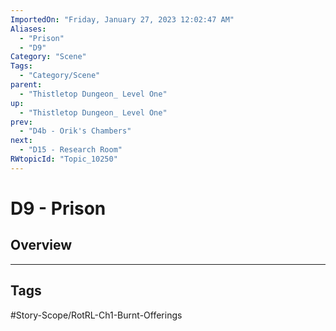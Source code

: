 ```yaml
---
ImportedOn: "Friday, January 27, 2023 12:02:47 AM"
Aliases:
  - "Prison"
  - "D9"
Category: "Scene"
Tags:
  - "Category/Scene"
parent:
  - "Thistletop Dungeon_ Level One"
up:
  - "Thistletop Dungeon_ Level One"
prev:
  - "D4b - Orik's Chambers"
next:
  - "D15 - Research Room"
RWtopicId: "Topic_10250"
---
```

# D9 - Prison
## Overview

---
## Tags
#Story-Scope/RotRL-Ch1-Burnt-Offerings

